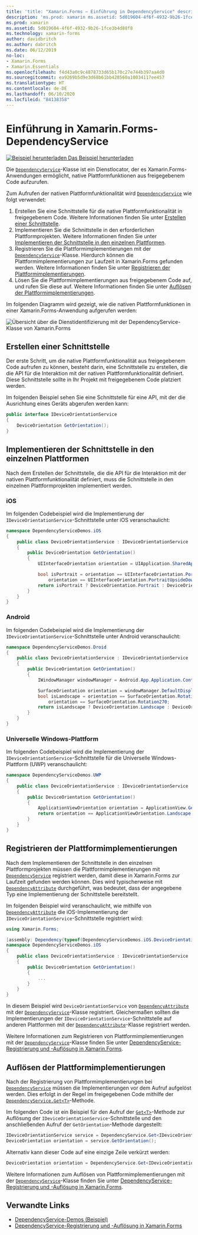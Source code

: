 ```yaml
---
title: 'title: "Xamarin.Forms – Einführung in DependencyService" description: "In diesem Artikel wird die Funktionsweise der DependencyService-Klasse von Xamarin.Forms für den Aufruf der nativen Plattformfunktionalität beschrieben."'
description: 'ms.prod: xamarin ms.assetid: 5d019604-4f6f-4932-9b26-1fce3b4d88f8 ms.technology: xamarin-forms author: davidbritch ms.author: dabritch ms.date: 06/12/2019 no-loc: [Xamarin.Forms, Xamarin.Essentials]'
ms.prod: xamarin
ms.assetid: 5d019604-4f6f-4932-9b26-1fce3b4d88f8
ms.technology: xamarin-forms
author: davidbritch
ms.author: dabritch
ms.date: 06/12/2019
no-loc:
- Xamarin.Forms
- Xamarin.Essentials
ms.openlocfilehash: f4d43a0c9c4878733d65b170c27e744b397aa4d0
ms.sourcegitcommit: ea9269b5d9e3d68b61bb428560a10034117ee457
ms.translationtype: HT
ms.contentlocale: de-DE
ms.lasthandoff: 06/10/2020
ms.locfileid: "84138358"
---
```

# <a name="xamarinforms-dependencyservice-introduction"></a>Einführung in Xamarin.Forms-DependencyService

[![Beispiel herunterladen](~/media/shared/download.png) Das Beispiel herunterladen](https://docs.microsoft.com/samples/xamarin/xamarin-forms-samples/dependencyservice/)

Die [`DependencyService`](xref:Xamarin.Forms.DependencyService)-Klasse ist ein Dienstlocator, der es Xamarin.Forms-Anwendungen ermöglicht, native Plattformfunktionen aus freigegebenem Code aufzurufen.

Zum Aufrufen der nativen Plattformfunktionalität wird [`DependencyService`](xref:Xamarin.Forms.DependencyService) wie folgt verwendet:

1. Erstellen Sie eine Schnittstelle für die native Plattformfunktionalität in freigegebenem Code. Weitere Informationen finden Sie unter [Erstellen einer Schnittstelle](#create-an-interface).
1. Implementieren Sie die Schnittstelle in den erforderlichen Plattformprojekten. Weitere Informationen finden Sie unter [Implementieren der Schnittstelle in den einzelnen Plattformen](#implement-the-interface-on-each-platform).
1. Registrieren Sie die Plattformimplementierungen mit der [`DependencyService`](xref:Xamarin.Forms.DependencyService)-Klasse. Hierdurch können die Plattformimplementierungen zur Laufzeit in Xamarin.Forms gefunden werden. Weitere Informationen finden Sie unter [Registrieren der Plattformimplementierungen](#register-the-platform-implementations).
1. Lösen Sie die Plattformimplementierungen aus freigegebenem Code auf, und rufen Sie diese auf. Weitere Informationen finden Sie unter [Auflösen der Plattformimplementierungen](#resolve-the-platform-implementations).

Im folgenden Diagramm wird gezeigt, wie die nativen Plattformfunktionen in einer Xamarin.Forms-Anwendung aufgerufen werden:

![Übersicht über die Dienstidentifizierung mit der DependencyService-Klasse von Xamarin.Forms](introduction-images/dependency-service.png "Dienstidentifizierung mit DependencyService")

## <a name="create-an-interface"></a>Erstellen einer Schnittstelle

Der erste Schritt, um die native Plattformfunktionalität aus freigegebenem Code aufrufen zu können, besteht darin, eine Schnittstelle zu erstellen, die die API für die Interaktion mit der nativen Plattformfunktionalität definiert. Diese Schnittstelle sollte in Ihr Projekt mit freigegebenem Code platziert werden.

Im folgenden Beispiel sehen Sie eine Schnittstelle für eine API, mit der die Ausrichtung eines Geräts abgerufen werden kann:

```csharp
public interface IDeviceOrientationService
{
    DeviceOrientation GetOrientation();
}
```

## <a name="implement-the-interface-on-each-platform"></a>Implementieren der Schnittstelle in den einzelnen Plattformen

Nach dem Erstellen der Schnittstelle, die die API für die Interaktion mit der nativen Plattformfunktionalität definiert, muss die Schnittstelle in den einzelnen Plattformprojekten implementiert werden.

### <a name="ios"></a>iOS

Im folgenden Codebeispiel wird die Implementierung der `IDeviceOrientationService`-Schnittstelle unter iOS veranschaulicht:

```csharp
namespace DependencyServiceDemos.iOS
{
    public class DeviceOrientationService : IDeviceOrientationService
    {
        public DeviceOrientation GetOrientation()
        {
            UIInterfaceOrientation orientation = UIApplication.SharedApplication.StatusBarOrientation;

            bool isPortrait = orientation == UIInterfaceOrientation.Portrait ||
                orientation == UIInterfaceOrientation.PortraitUpsideDown;
            return isPortrait ? DeviceOrientation.Portrait : DeviceOrientation.Landscape;
        }
    }
}
```

### <a name="android"></a>Android

Im folgenden Codebeispiel wird die Implementierung der `IDeviceOrientationService`-Schnittstelle unter Android veranschaulicht:

```csharp
namespace DependencyServiceDemos.Droid
{
    public class DeviceOrientationService : IDeviceOrientationService
    {
        public DeviceOrientation GetOrientation()
        {
            IWindowManager windowManager = Android.App.Application.Context.GetSystemService(Context.WindowService).JavaCast<IWindowManager>();

            SurfaceOrientation orientation = windowManager.DefaultDisplay.Rotation;
            bool isLandscape = orientation == SurfaceOrientation.Rotation90 ||
                orientation == SurfaceOrientation.Rotation270;
            return isLandscape ? DeviceOrientation.Landscape : DeviceOrientation.Portrait;
        }
    }
}
```

### <a name="universal-windows-platform"></a>Universelle Windows-Plattform

Im folgenden Codebeispiel wird die Implementierung der `IDeviceOrientationService`-Schnittstelle für die Universelle Windows-Plattform (UWP) veranschaulicht:

```csharp
namespace DependencyServiceDemos.UWP
{
    public class DeviceOrientationService : IDeviceOrientationService
    {
        public DeviceOrientation GetOrientation()
        {
            ApplicationViewOrientation orientation = ApplicationView.GetForCurrentView().Orientation;
            return orientation == ApplicationViewOrientation.Landscape ? DeviceOrientation.Landscape : DeviceOrientation.Portrait;
        }
    }
}
```

## <a name="register-the-platform-implementations"></a>Registrieren der Plattformimplementierungen

Nach dem Implementieren der Schnittstelle in den einzelnen Plattformprojekten müssen die Plattformimplementierungen mit [`DependencyService`](xref:Xamarin.Forms.DependencyService) registriert werden, damit diese in Xamarin.Forms zur Laufzeit gefunden werden können. Dies wird typischerweise mit [`DependencyAttribute`](xref:Xamarin.Forms.DependencyAttribute) durchgeführt, was bedeutet, dass der angegebene Typ eine Implementierung der Schnittstelle bereitstellt.

Im folgenden Beispiel wird veranschaulicht, wie mithilfe von [`DependencyAttribute`](xref:Xamarin.Forms.DependencyAttribute) die iOS-Implementierung der `IDeviceOrientationService`-Schnittstelle registriert wird:

```csharp
using Xamarin.Forms;

[assembly: Dependency(typeof(DependencyServiceDemos.iOS.DeviceOrientationService))]
namespace DependencyServiceDemos.iOS
{
    public class DeviceOrientationService : IDeviceOrientationService
    {
        public DeviceOrientation GetOrientation()
        {
            ...
        }
    }
}
```

In diesem Beispiel wird `DeviceOrientationService` von [`DependencyAttribute`](xref:Xamarin.Forms.DependencyAttribute) mit der [`DependencyService`](xref:Xamarin.Forms.DependencyService)-Klasse registriert. Gleichermaßen sollten die Implementierungen der `IDeviceOrientationService`-Schnittstelle auf anderen Plattformen mit der [`DependencyAttribute`](xref:Xamarin.Forms.DependencyAttribute)-Klasse registriert werden.

Weitere Informationen zum Registrieren von Plattformimplementierungen mit der [`DependencyService`](xref:Xamarin.Forms.DependencyService)-Klasse finden Sie unter [DependencyService-Registrierung und -Auflösung in Xamarin.Forms](registration-and-resolution.md).

## <a name="resolve-the-platform-implementations"></a>Auflösen der Plattformimplementierungen

Nach der Registrierung von Plattformimplementierungen bei [`DependencyService`](xref:Xamarin.Forms.DependencyService) müssen die Implementierungen vor dem Aufruf aufgelöst werden. Dies erfolgt in der Regel im freigegebenen Code mithilfe der [`DependencyService.Get<T>`](xref:Xamarin.Forms.DependencyService.Get*)-Methode.

Im folgenden Code ist ein Beispiel für den Aufruf der [`Get<T>`](xref:Xamarin.Forms.DependencyService.Get*)-Methode zur Auflösung der `IDeviceOrientationService`-Schnittstelle und den anschließenden Aufruf der `GetOrientation`-Methode dargestellt:

```csharp
IDeviceOrientationService service = DependencyService.Get<IDeviceOrientationService>();
DeviceOrientation orientation = service.GetOrientation();
```

Alternativ kann dieser Code auf eine einzige Zeile verkürzt werden:

```csharp
DeviceOrientation orientation = DependencyService.Get<IDeviceOrientationService>().GetOrientation();
```

Weitere Informationen zum Auflösen von Plattformimplementierungen mit der [`DependencyService`](xref:Xamarin.Forms.DependencyService)-Klasse finden Sie unter [DependencyService-Registrierung und -Auflösung in Xamarin.Forms](registration-and-resolution.md).

## <a name="related-links"></a>Verwandte Links

- [DependencyService-Demos (Beispiel)](https://docs.microsoft.com/samples/xamarin/xamarin-forms-samples/dependencyservice/)
- [DependencyService-Registrierung und -Auflösung in Xamarin.Forms](registration-and-resolution.md)
